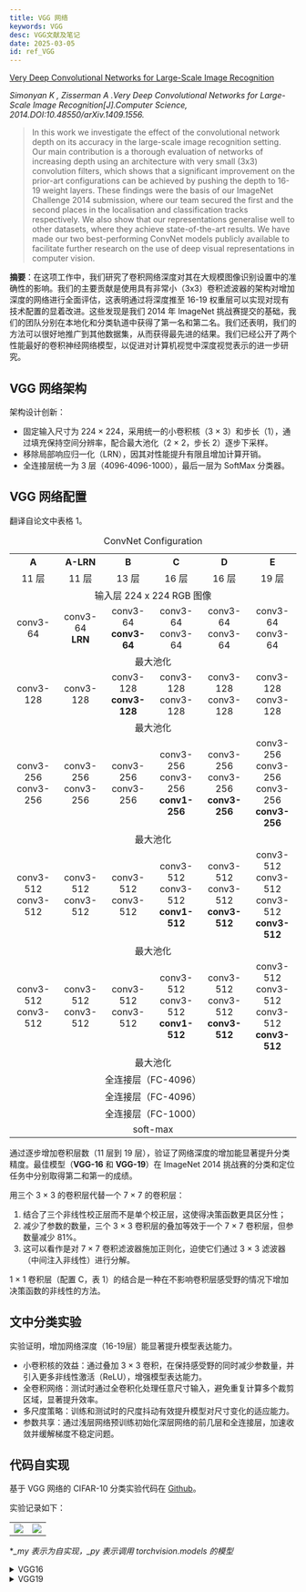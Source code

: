 ```yaml
---
title: VGG 网络
keywords: VGG
desc: VGG文献及笔记
date: 2025-03-05
id: ref_VGG
---
```


[Very Deep Convolutional Networks for Large-Scale Image Recognition](https://arxiv.org/abs/1409.1556)

*Simonyan K , Zisserman A .Very Deep Convolutional Networks for Large-Scale Image Recognition[J].Computer Science, 2014.DOI:10.48550/arXiv.1409.1556.*

> In this work we investigate the effect of the convolutional network depth on its accuracy in the large-scale image recognition setting. Our main contribution is a thorough evaluation of networks of increasing depth using an architecture with very small (3x3) convolution filters, which shows that a significant improvement on the prior-art configurations can be achieved by pushing the depth to 16-19 weight layers. These findings were the basis of our ImageNet Challenge 2014 submission, where our team secured the first and the second places in the localisation and classification tracks respectively. We also show that our representations generalise well to other datasets, where they achieve state-of-the-art results. We have made our two best-performing ConvNet models publicly available to facilitate further research on the use of deep visual representations in computer vision.

**摘要**：在这项工作中，我们研究了卷积网络深度对其在大规模图像识别设置中的准确性的影响。我们的主要贡献是使用具有非常小（3x3）卷积滤波器的架构对增加深度的网络进行全面评估，这表明通过将深度推至 16-19 权重层可以实现对现有技术配置的显着改进。这些发现是我们 2014 年 ImageNet 挑战赛提交的基础，我们的团队分别在本地化和分类轨道中获得了第一名和第二名。我们还表明，我们的方法可以很好地推广到其他数据集，从而获得最先进的结果。我们已经公开了两个性能最好的卷积神经网络模型，以促进对计算机视觉中深度视觉表示的进一步研究。

## VGG 网络架构

架构设计创新：
- 固定输入尺寸为 224 × 224，采用统一的小卷积核（3 × 3）和步长（1），通过填充保持空间分辨率，配合最大池化（2 × 2，步长 2）逐步下采样。
- 移除局部响应归一化（LRN），因其对性能提升有限且增加计算开销。
- 全连接层统一为 3 层（4096-4096-1000），最后一层为 SoftMax 分类器。

## VGG 网络配置

翻译自论文中表格 1。

<table style="text-align:center">
    <caption>ConvNet Configuration</caption>
    <tr>
        <th>A</th>
        <th>A-LRN</th>
        <th>B</th>
        <th>C</th>
        <th>D</th>
        <th>E</th>
    </tr>
    <tr>
        <td>11 层</td>
        <td>11 层</td>
        <td>13 层</td>
        <td>16 层</td>
        <td>16 层</td>
        <td>19 层</td>
    </tr>
    <tr>
        <td colspan="6">输入层 224 x 224 RGB 图像</td>
    </tr>
    <tr>
        <td>conv3-64</td>
        <td>conv3-64 <br /> <strong>LRN</strong> </td>
        <td>conv3-64 <br /> <strong>conv3-64</strong> </td>
        <td>conv3-64 <br /> conv3-64</td>
        <td>conv3-64 <br /> conv3-64</td>
        <td>conv3-64 <br /> conv3-64</td>
    </tr>
    <tr>
        <td colspan="6">最大池化</td>
    </tr>
    <tr>
        <td>conv3-128</td>
        <td>conv3-128</td>
        <td>conv3-128 <br /> <strong>conv3-128</strong> </td>
        <td>conv3-128 <br /> conv3-128 </td>
        <td>conv3-128 <br /> conv3-128 </td>
        <td>conv3-128 <br /> conv3-128 </td>
    </tr>
    <tr>
        <td colspan="6">最大池化</td>
    </tr>
    <tr>
        <td>conv3-256 <br /> conv3-256 </td>
        <td>conv3-256 <br /> conv3-256 </td>
        <td>conv3-256 <br /> conv3-256 </td>
        <td>conv3-256 <br /> conv3-256 <br /> <strong>conv1-256</strong></td>
        <td>conv3-256 <br /> conv3-256 <br /> <strong>conv3-256</strong></td>
        <td>conv3-256 <br /> conv3-256 <br /> conv3-256 <br /> <strong>conv3-256</strong></td>
    </tr>
    <tr>
        <td colspan="6">最大池化</td>
    </tr>
    <tr>
        <td>conv3-512 <br /> conv3-512 </td>
        <td>conv3-512 <br /> conv3-512 </td>
        <td>conv3-512 <br /> conv3-512 </td>
        <td>conv3-512 <br /> conv3-512 <br /> <strong>conv1-512</strong></td>
        <td>conv3-512 <br /> conv3-512 <br /> <strong>conv3-512</strong></td>
        <td>conv3-512 <br /> conv3-512 <br /> conv3-512 <br /> <strong>conv3-512</strong></td>
    </tr>
    <tr>
        <td colspan="6">最大池化</td>
    </tr>
    <tr>
        <td>conv3-512 <br /> conv3-512 </td>
        <td>conv3-512 <br /> conv3-512 </td>
        <td>conv3-512 <br /> conv3-512 </td>
        <td>conv3-512 <br /> conv3-512 <br /> <strong>conv1-512</strong></td>
        <td>conv3-512 <br /> conv3-512 <br /> <strong>conv3-512</strong></td>
        <td>conv3-512 <br /> conv3-512 <br /> conv3-512 <br /> <strong>conv3-512</strong></td>
    </tr>
    <tr>
        <td colspan="6">最大池化</td>
    </tr>
    <tr>
        <td colspan="6">全连接层（FC-4096）</td>
    </tr>
    <tr>
        <td colspan="6">全连接层（FC-4096）</td>
    </tr>
    <tr>
        <td colspan="6">全连接层（FC-1000）</td>
    </tr>
    <tr>
        <td colspan="6">soft-max</td>
    </tr>
</table>

通过逐步增加卷积层数（11 层到 19 层），验证了网络深度的增加能显著提升分类精度。最佳模型（**VGG-16** 和 **VGG-19**）在 ImageNet 2014 挑战赛的分类和定位任务中分别取得第二和第一的成绩。

用三个 3 × 3 的卷积层代替一个 7 × 7 的卷积层：
1. 结合了三个非线性校正层而不是单个校正层，这使得决策函数更具区分性；
2. 减少了参数的数量，三个 3 × 3 卷积层的叠加等效于一个 7 × 7 卷积层，但参数量减少 81%。
3. 这可以看作是对 7 × 7 卷积滤波器施加正则化，迫使它们通过 3 × 3 滤波器（中间注入非线性）进行分解。

1 × 1 卷积层（配置 C，表 1）的结合是一种在不影响卷积层感受野的情况下增加决策函数的非线性的方法。

## 文中分类实验

实验证明，增加网络深度（16-19层）能显著提升模型表达能力。
- 小卷积核的效益：通过叠加 3 × 3 卷积，在保持感受野的同时减少参数量，并引入更多非线性激活（ReLU），增强模型表达能力。
- 全卷积网络：测试时通过全卷积化处理任意尺寸输入，避免重复计算多个裁剪区域，显著提升效率。  
- 多尺度策略：训练和测试时的尺度抖动有效提升模型对尺寸变化的适应能力。
- 参数共享：通过浅层网络预训练初始化深层网络的前几层和全连接层，加速收敛并缓解梯度不稳定问题。

## 代码自实现

基于 VGG 网络的 CIFAR-10 分类实验代码在 [Github](https://github.com/Fingsinz/StyleTransfer/blob/main/src/01.ref_and_note/04.VGG.py)。

实验记录如下：

<table>
    <tr>
        <td><img src="../static/images/VGG/fig1.png" /></td>
        <td><img src="../static/images/VGG/fig2.png" /></td>
    </tr>
</table>

**_my 表示为自实现，_py 表示调用 torchvision.models 的模型*

<details>
<summary>VGG16</summary>

```python
class VGG16(nn.Module):
    def __init__(self, in_channels=3, num_classes=10):
        super(VGG16, self).__init__()
        self.features = nn.Sequential(
           self._make_conv_block(in_channels, 64, 2),   # conv3-64 × 2
           nn.MaxPool2d(kernel_size=2, stride=2),       # maxpool
           
           self._make_conv_block(64, 128, 2),           # conv3-128 × 2
           nn.MaxPool2d(kernel_size=2, stride=2),       # maxpool
           
           self._make_conv_block(128, 256, 3),          # conv3-256 × 2
           nn.MaxPool2d(kernel_size=2, stride=2),       # maxpool
        
           self._make_conv_block(256, 512, 3),          # conv3-512 × 2
           nn.MaxPool2d(kernel_size=2, stride=2),       # maxpool
           
           self._make_conv_block(512, 512, 3),          # conv3-512 × 2
           nn.MaxPool2d(kernel_size=2, stride=2),       # maxpool
        )
        self.avgpool = nn.AdaptiveAvgPool2d((7, 7))     # 全局平均池化
        self.classifier = nn.Sequential(
            nn.Linear(512 * 7 * 7, 4096),               # 全连接层（FC 1）
            nn.ReLU(inplace=True), 
            nn.Dropout(0.5),
            nn.Linear(4096, 4096),                      # 全连接层（FC 2）
            nn.ReLU(inplace=True),
            nn.Dropout(0.5),
            nn.Linear(4096, num_classes),               # 全连接层（FC 3）
        )                                               # nn.CrossEntropyLoss() 计算损失时隐式 soft-max
            
    def _make_conv_block(self, in_channels, out_channels, num_blocks, kernel_size=3, padding=1):
        layers = []
        for _ in range(num_blocks):
            layers.append(nn.Conv2d(in_channels, out_channels, kernel_size=kernel_size, padding=padding))
            layers.append(nn.BatchNorm2d(out_channels))    # 每个卷积层后加入nn.BatchNorm2d，显著提升训练稳定性
            layers.append(nn.ReLU(inplace=True))
            in_channels = out_channels
        return nn.Sequential(*layers)
    
    def forward(self, x):
        x = self.features(x)
        x = self.avgpool(x)
        x = torch.flatten(x, 1)
        x = self.classifier(x)
        return x
```

</details>

<details>
<summary>VGG19</summary>

```python
class VGG19(nn.Module):
    def __init__(self, in_channels=3, num_classes=10):
        super(VGG19, self).__init__()
        self.features = nn.Sequential(
           self._make_conv_block(in_channels, 64, 2),   # conv3-64 × 2
           nn.MaxPool2d(kernel_size=2, stride=2),       # maxpool
           
           self._make_conv_block(64, 128, 2),           # conv3-128 × 2
           nn.MaxPool2d(kernel_size=2, stride=2),       # maxpool
           
           self._make_conv_block(128, 256, 4),          # conv3-256 × 4
           nn.MaxPool2d(kernel_size=2, stride=2),       # maxpool
           
           self._make_conv_block(256, 512, 4),          # conv3-512 × 4
           nn.MaxPool2d(kernel_size=2, stride=2),       # maxpool
           
           self._make_conv_block(512, 512, 4),          # conv3-512 × 4
           nn.MaxPool2d(kernel_size=2, stride=2),       # maxpool
        )
        self.avgpool = nn.AdaptiveAvgPool2d((7, 7))     # 全局平均池化
        self.classifier = nn.Sequential(
            nn.Linear(512 * 7 * 7, 4096),               # FC 1
            nn.ReLU(inplace=True),
            nn.Dropout(0.5),
            nn.Linear(4096, 4096),                      # FC 2
            nn.ReLU(inplace=True),
            nn.Dropout(0.5),
            nn.Linear(4096, num_classes),               # FC 3
        )
            
    def _make_conv_block(self, in_channels, out_channels, num_blocks, kernel_size=3, padding=1):
        layers = []
        for _ in range(num_blocks):
            layers.append(nn.Conv2d(in_channels, out_channels, kernel_size=kernel_size, padding=padding))
            layers.append(nn.BatchNorm2d(out_channels))     # 每个卷积层后加入nn.BatchNorm2d，显著提升训练稳定性
            layers.append(nn.ReLU(inplace=True))
            in_channels = out_channels
        return nn.Sequential(*layers)
    
    def forward(self, x):
        x = self.features(x)
        x = self.avgpool(x)
        x = torch.flatten(x, 1)
        x = self.classifier(x)
        return x
```

</details>
